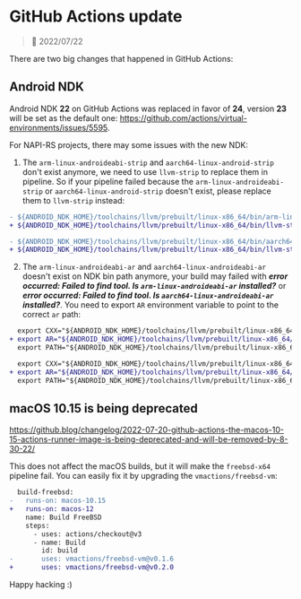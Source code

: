 # GitHub Actions update

> 📅 2022/07/22

There are two big changes that happened in GitHub Actions:

## Android NDK

Android NDK **22** on GitHub Actions was replaced in favor of **24**, version **23** will be set as the default one: https://github.com/actions/virtual-environments/issues/5595.

For NAPI-RS projects, there may some issues with the new NDK:

1. The `arm-linux-androideabi-strip` and `aarch64-linux-android-strip` don't exist anymore, we need to use `llvm-strip` to replace them in pipeline. So if your pipeline failed because the `arm-linux-androideabi-strip` or `aarch64-linux-android-strip` doesn't exist, please replace them to `llvm-strip` instead:

```diff
- ${ANDROID_NDK_HOME}/toolchains/llvm/prebuilt/linux-x86_64/bin/arm-linux-androideabi-strip *.node
+ ${ANDROID_NDK_HOME}/toolchains/llvm/prebuilt/linux-x86_64/bin/llvm-strip *.node
```

```diff
- ${ANDROID_NDK_HOME}/toolchains/llvm/prebuilt/linux-x86_64/bin/aarch64-linux-androideabi-strip *.node
+ ${ANDROID_NDK_HOME}/toolchains/llvm/prebuilt/linux-x86_64/bin/llvm-strip *.node
```

2. The `arm-linux-androideabi-ar` and `aarch64-linux-androideabi-ar` doesn't exist on NDK bin path anymore, your build may failed with **_error occurred: Failed to find tool. Is `arm-linux-androideabi-ar` installed?_** or **_error occurred: Failed to find tool. Is `aarch64-linux-androideabi-ar` installed?_**. You need to export `AR` environment variable to point to the correct `ar` path:

```diff
  export CXX="${ANDROID_NDK_HOME}/toolchains/llvm/prebuilt/linux-x86_64/bin/armv7a-linux-androideabi24-clang++"
+ export AR="${ANDROID_NDK_HOME}/toolchains/llvm/prebuilt/linux-x86_64/bin/llvm-ar"
  export PATH="${ANDROID_NDK_HOME}/toolchains/llvm/prebuilt/linux-x86_64/bin:${PATH}"
```

```diff
  export CXX="${ANDROID_NDK_HOME}/toolchains/llvm/prebuilt/linux-x86_64/bin/aarch64-linux-androideabi24-clang++"
+ export AR="${ANDROID_NDK_HOME}/toolchains/llvm/prebuilt/linux-x86_64/bin/llvm-ar"
  export PATH="${ANDROID_NDK_HOME}/toolchains/llvm/prebuilt/linux-x86_64/bin:${PATH}"
```

## macOS 10.15 is being deprecated

https://github.blog/changelog/2022-07-20-github-actions-the-macos-10-15-actions-runner-image-is-being-deprecated-and-will-be-removed-by-8-30-22/

This does not affect the macOS builds, but it will make the `freebsd-x64` pipeline fail. You can easily fix it by upgrading the `vmactions/freebsd-vm`:

```diff
  build-freebsd:
-   runs-on: macos-10.15
+   runs-on: macos-12
    name: Build FreeBSD
    steps:
      - uses: actions/checkout@v3
      - name: Build
        id: build
-       uses: vmactions/freebsd-vm@v0.1.6
+       uses: vmactions/freebsd-vm@v0.2.0
```

Happy hacking :)
